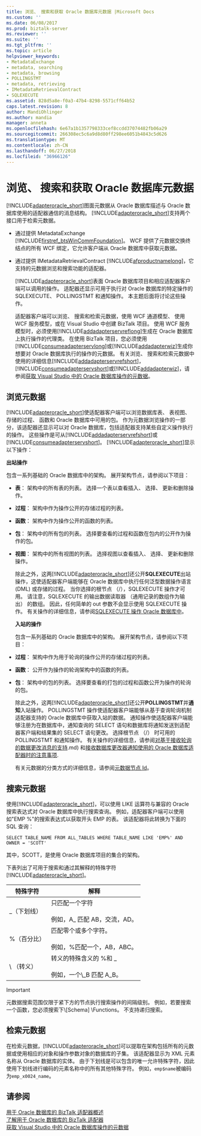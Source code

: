 ```yaml
---
title: 浏览、 搜索和获取 Oracle 数据库元数据 |Microsoft Docs
ms.custom: ''
ms.date: 06/08/2017
ms.prod: biztalk-server
ms.reviewer: ''
ms.suite: ''
ms.tgt_pltfrm: ''
ms.topic: article
helpviewer_keywords:
- MetadataExchange
- metadata, searching
- metadata, browsing
- POLLINGSTMT
- metadata, retrieving
- IMetadataRetrievalContract
- SQLEXECUTE
ms.assetid: 828d5a8e-f0a3-47b4-8298-5571cff64b52
caps.latest.revision: 8
author: MandiOhlinger
ms.author: mandia
manager: anneta
ms.openlocfilehash: 6e67a1b1357798333cef8ccdd37074482fb06a29
ms.sourcegitcommit: 266308ec5c6a9d8d80ff298ee6051b4843c5d626
ms.translationtype: MT
ms.contentlocale: zh-CN
ms.lasthandoff: 06/27/2018
ms.locfileid: "36966126"
---
```

# <a name="browse-search-and-get-oracle-database-metadata"></a>浏览、 搜索和获取 Oracle 数据库元数据
[!INCLUDE[adapteroracle_short](../../includes/adapteroracle-short-md.md)]图面元数据从 Oracle 数据库描述与 Oracle 数据库使用的适配器通信的消息结构。 [!INCLUDE[adapteroracle_short](../../includes/adapteroracle-short-md.md)]支持两个接口用于检索元数据。  
  
- 通过提供 MetadataExchange [!INCLUDE[firstref_btsWinCommFoundation](../../includes/firstref-btswincommfoundation-md.md)]。 WCF 提供了元数据交换终结点的所有 WCF 绑定，它允许客户端从 Oracle 数据库中获取元数据。  
  
- 通过提供 IMetadataRetrievalContract [!INCLUDE[afproductnamelong](../../includes/afproductnamelong-md.md)]，它支持的元数据浏览和搜索功能的适配器。  
  
  [!INCLUDE[adapteroracle_short](../../includes/adapteroracle-short-md.md)]表面 Oracle 数据库项目和相应适配器客户端可以调用的操作。 适配器还显示可用于执行对 Oracle 数据库的特定操作的 SQLEXECUTE、 POLLINGSTMT 和通知操作。 本主题后面将讨论这些操作。  
  
  适配器客户端可以浏览、 搜索和检索元数据，使用 WCF 通道模型、 使用 WCF 服务模型，或在 Visual Studio 中创建 BizTalk 项目。 使用 WCF 服务模型时，必须使用[!INCLUDE[addadapterservreflong](../../includes/addadapterservreflong-md.md)]生成在 Oracle 数据库上执行操作的代理类。 在使用 BizTalk 项目，您必须使用[!INCLUDE[consumeadapterservlong](../../includes/consumeadapterservlong-md.md)]或[!INCLUDE[addadapterwiz](../../includes/addadapterwiz-md.md)]生成你想要对 Oracle 数据库执行的操作的元数据。 有关浏览、 搜索和检索元数据中使用的详细信息[!INCLUDE[addadapterservrefshort](../../includes/addadapterservrefshort-md.md)]，[!INCLUDE[consumeadapterservshort](../../includes/consumeadapterservshort-md.md)]或[!INCLUDE[addadapterwiz](../../includes/addadapterwiz-md.md)]，请参阅[获取 Visual Studio 中的 Oracle 数据库操作的元数据](../../adapters-and-accelerators/adapter-oracle-database/get-metadata-for-oracle-database-operations-in-visual-studio.md)。  
  
## <a name="browsing-metadata"></a>浏览元数据  
 [!INCLUDE[adapteroracle_short](../../includes/adapteroracle-short-md.md)]使适配器客户端可以浏览数据库表、 表视图、 存储的过程、 函数和 Oracle 数据库中可用的包。 作为元数据浏览操作的一部分，该适配器还显示可以对 Oracle 数据库，包括适配器支持某些自定义操作执行的操作。 这些操作是可从[!INCLUDE[addadapterservrefshort](../../includes/addadapterservrefshort-md.md)]或[!INCLUDE[consumeadapterservshort](../../includes/consumeadapterservshort-md.md)]。 [!INCLUDE[adapteroracle_short](../../includes/adapteroracle-short-md.md)]显示以下操作：  
  
 **出站操作**  
  
 包含一系列基础的 Oracle 数据库中的架构。 展开架构节点，请参阅以下项目：  
  
- **表**： 架构中的所有表的列表。 选择一个表以查看插入、 选择、 更新和删除操作。  
  
- **过程**： 架构中作为操作公开的存储过程的列表。  
  
- **函数**： 架构中作为操作公开的函数的列表。  
  
- **包**： 架构中的所有包的列表。 选择要查看的过程和函数在包内的公开作为操作的包。  
  
- **视图**： 架构中的所有视图的列表。 选择视图以查看插入、 选择、 更新和删除操作。  
  
  除此之外，这两[!INCLUDE[adapteroracle_short](../../includes/adapteroracle-short-md.md)]还公开**SQLEXECUTE**出站操作，这使适配器客户端能够在 Oracle 数据库中执行任何泛型数据操作语言 (DML) 或存储的过程。 当你选择的根节点 （/），SQLEXECUTE 操作才可用。 请注意，SQLEXECUTE 的输出数据读取器 （通用记录的数组作为输出） 的数组。 因此，任何简单的 out 参数不会显示使用 SQLEXECUTE 操作。 有关操作的详细信息，请参阅[SQLEXECUTE 操作 Oracle 数据库中](../../adapters-and-accelerators/adapter-oracle-database/sqlexecute-operation-in-oracle-database.md)。  
  
  **入站的操作**  
  
  包含一系列基础的 Oracle 数据库中的架构。 展开架构节点，请参阅以下项目：  
  
- **过程**： 架构中作为用于轮询的操作公开的存储过程的列表。  
  
- **函数**： 公开作为操作的轮询架构中的函数的列表。  
  
- **包**： 架构中的包的列表。 选择要查看的打包的过程和函数公开为操作的轮询的包。  
  
  除此之外，这两[!INCLUDE[adapteroracle_short](../../includes/adapteroracle-short-md.md)]还公开**POLLINGSTMT**并**通知**入站操作。 POLLINGSTMT 操作使适配器客户端能够从基于查询轮询机制适配器支持的 Oracle 数据库中获取入站的数据。 通知操作使适配器客户端能够注册为在数据库中，通知查询的 SELECT 语句和数据库将通知发送到适配器客户端和结果集的 SELECT 语句更改。 选择根节点 （/） 时可用的 POLLINGSTMT 和通知操作。 有关操作的详细信息，请参阅[对基于接收轮询的数据更改消息的支持](../../adapters-and-accelerators/adapter-oracle-database/support-for-receiving-polling-based-data-changed-messages-in-oracle-database.md).md) 和[接收数据库更改器通知使用的 Oracle 数据库适配器时的注意事项](../../adapters-and-accelerators/adapter-oracle-database/before-you-receive-database-change-notifications-using-the-oracle-db-adapter.md).  
  
  有关元数据的分类方式的详细信息，请参阅[元数据节点 Id](../../adapters-and-accelerators/adapter-oracle-database/metadata-node-ids3.md)。  
  
## <a name="searching-metadata"></a>搜索元数据  
 使用[!INCLUDE[adapteroracle_short](../../includes/adapteroracle-short-md.md)]，可以使用 LIKE 运算符与兼容的 Oracle 搜索表达式对 Oracle 数据库中执行搜索查询。 例如，适配器客户端可以使用如"EMP %"的搜索表达式以获取开头 EMP 的表。 该适配器将此转换为下面的 SQL 查询：  
  
```  
SELECT TABLE_NAME FROM ALL_TABLES WHERE TABLE_NAME LIKE 'EMP%' AND OWNER = 'SCOTT'  
```  
  
 其中，SCOTT，是使用 Oracle 数据库项目的集合的架构。  
  
 下表列出了可用于搜索和通过其解释的特殊字符[!INCLUDE[adapteroracle_short](../../includes/adapteroracle-short-md.md)]。  
  
|特殊字符|解释|  
|-----------------------|--------------------|  
|_（下划线）|只匹配一个字符<br /><br /> 例如，A_ 匹配 AB，交流，AD。|  
|%（百分比）|匹配零个或多个字符。<br /><br /> 例如，%匹配一个，AB，ABC。|  
|\ （转义）|转义的特殊含义的 %和 _<br /><br /> 例如，一个\\_B 匹配 A_B。|  
  
> [!IMPORTANT]
>  元数据搜索范围仅限于紧下方的节点执行搜索操作的间隔级别。 例如，若要搜索一个函数，您必须搜索下\\[Schema] \Functions。 不支持递归搜索。  
  
## <a name="retrieving-metadata"></a>检索元数据  
 在检索元数据，[!INCLUDE[adapteroracle_short](../../includes/adapteroracle-short-md.md)]可以提取在架构包括所有的元数据或使用相应的对象和操作参数对象的数据库的子集。 该适配器显示为 XML 元素名称从 Oracle 数据库的实体。 由于下划线是可以包含的唯一允许特殊字符，因此使用下划线进行编码的元素名称中的所有其他特殊字符。 例如，`emp$name`被编码为`emp_x0024_name`。  
  
## <a name="see-also"></a>请参阅  
 [用于 Oracle 数据库的 BizTalk 适配器概述](../../adapters-and-accelerators/adapter-oracle-database/overview-of-biztalk-adapter-for-oracle-database.md)   
 [了解用于 Oracle 数据库的 BizTalk 适配器](../../adapters-and-accelerators/adapter-oracle-database/understand-the-biztalk-adapter-for-oracle-database.md)   
[获取 Visual Studio 中的 Oracle 数据库操作的元数据](../../adapters-and-accelerators/adapter-oracle-database/get-metadata-for-oracle-database-operations-in-visual-studio.md)